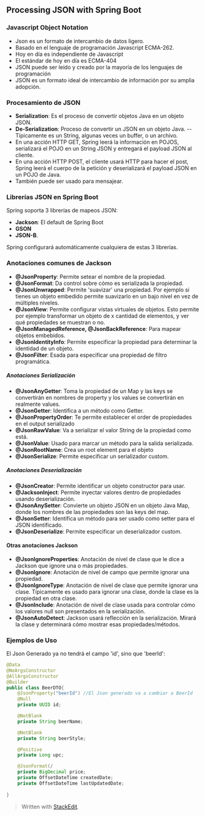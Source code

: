 ## Processing JSON with Spring Boot


### Javascript Object Notation

- Json es un formato de intercambio de datos ligero.
- Basado en el lenguaje de programación Javascript ECMA-262.
- Hoy en día es independiente de Javascript
- El estándar de hoy en día es ECMA-404
- JSON puede ser leído y creado por la mayoría de los lenguajes de programación
- JSON es un formato ideal de intercambio de información por su amplia adopción.

### Procesamiento de JSON

- **Serialization**: Es el proceso de convertir objetos Java en un objeto JSON.
- **De-Serialization**: Proceso de convertir un JSON en un objeto Java. 
-- Típicamente es un String, algunas veces un buffer, o un archivo.
- En una acción HTTP GET, Spring leerá la información en POJOS, serializará el POJO en un String JSON y entregará el payload JSON al cliente. 
- En una acción HTTP POST, el cliente usará HTTP para hacer el post, Spring leerá el cuerpo de la petición y deserializará el payload JSON en un POJO de Java.
- También puede ser usado para mensajear. 

### Librerías JSON en Spring Boot

Spring soporta 3 librerías de mapeos JSON:

- **Jackson**: El default de Spring Boot
- **GSON**
- **JSON-B**.

Spring configurará automáticamente cualquiera de estas 3 librerías.

### Anotaciones comunes de Jackson

- **@JsonProperty**: Permite setear el nombre de la propiedad.
- **@JsonFormat**: Da control sobre cómo es serializada la propiedad.
- **@JsonUnwrapped**: Permite 'suavizar' una propiedad. Por ejemplo si tienes un objeto embedido permite suavizarlo en un bajo nivel en vez de múltiples niveles.
- **@JsonView**: Permite configurar vistas virtuales de objetos. Esto permite por ejemplo transformar un objeto de x cantidad de elementos, y ver qué propiedades se muestran o no.
- **@JsonManagedReference, @JsonBackReference**: Para mapear objetos embebidos.
- **@JsonIdentityInfo**: Permite especificar la propiedad para determinar la identidad de un objeto. 
- **@JsonFilter**: Esada para especificar una propiedad de filtro programática. 

##### Anotaciones Serialización

- **@JsonAnyGetter**:  Toma la propiedad de un Map y las keys se convertirán en nombres de property y los values se convertirán en realmente values. 
- **@JsonGetter**: Identifica a un método como Getter.
- **@JsonPropertyOrder**: Te permite establecer el order de propiedades en el output serializado
- **@JsonRawValue**: Va a serializar el valor String de la propiedad como está. 
- **@JsonValue**: Usado para marcar un método para la salida serializada. 
- **@JsonRootName**: Crea un root element para el objeto
- **@JsonSerialize**: Permite especificar un serializador custom. 

##### Anotaciones Deserialización

- **@JsonCreator**: Permite identificar un objeto constructor para usar. 
- **@JacksonInject**: Permite inyectar valores dentro de propiedades usando deserialización. 
- **@JsonAnySetter**: Convierte un objeto JSON en un objeto Java Map, donde los nombres de las propiedades son las keys del map.
- **@JsonSetter**: Identifica un método para ser usado como setter para el JSON identificado.
- **@JsonDeserialize**: Permite especificar un deserializador custom.

#### Otras anotaciones Jackson

- **@JsonIgnoreProperties**: Anotación de nivel de clase que le dice a Jackson que ignore una o más propiedades.
- **@JsonIgnore**: Anotación de nivel de campo que permite ignorar una propiedad.
- **@JsonIgnoreType**: Anotación de nivel de clase que permite ignorar una clase. Típicamente es usado para ignorar una clase, donde la clase es la propiedad en otra clase.
- **@JsonInclude**: Anotación de nivel de clase usada para controlar cómo los valores null son presentados en la serialización.
- **@JsonAutoDetect**: Jackson usará reflección en la serialización. Mirará la clase y determinará cómo mostrar esas propiedades/métodos. 

### Ejemplos de Uso

El Json Generado ya no tendrá el campo 'id', sino que 'beerId':
```java
@Data
@NoArgsConstructor
@AllArgsConstructor
@Builder
public class BeerDTO{
	@JsonProperty("beerId") //El Json generado va a cambiar a BeerId
	@Null
	private UUID id;

	@NotBlank
	private String beerName;

	@NotBlank
	private String beerStyle;

	@Positive
	private Long upc;

	@JsonFormat(/
	private BigDecimal price;
	private OffsetDateTime createdDate;
	private OffsetDateTime lastUpdatedDate;
	
}
```

> Written with [StackEdit](https://stackedit.io/).
<!--stackedit_data:
eyJoaXN0b3J5IjpbLTQ5Njc2ODg5LC04NTg2MDQxNTEsLTE0NT
YyOTY0MzldfQ==
-->